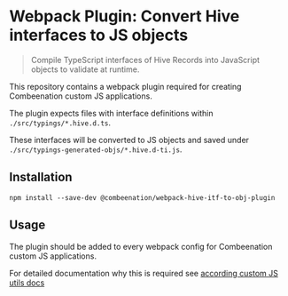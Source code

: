 # Webpack Plugin: Convert Hive interfaces to JS objects

> Compile TypeScript interfaces of Hive Records into JavaScript objects to validate at runtime.

This repository contains a webpack plugin required for creating Combeenation custom JS applications.

The plugin expects files with interface definitions within `./src/typings/*.hive.d.ts`.

These interfaces will be converted to JS objects and saved under `./src/typings-generated-objs/*.hive.d-ti.js`.

## Installation

```
npm install --save-dev @combeenation/webpack-hive-itf-to-obj-plugin
```

## Usage

The plugin should be added to every webpack config for Combeenation custom JS applications.

For detailed documentation why this is required see [according custom JS utils docs](http://docs.combeenation.com/custom-js-utils/pages/Documentation/hive-itf-registration.html)
